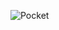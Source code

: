 ![Pocket](https://github.com/yuankong666/Ultimate-RAT-Collection/assets/128066597/593c15b1-65e8-4bbe-bc37-fb57c8f9db43)
